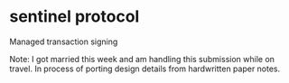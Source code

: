 # sentinel protocol
Managed transaction signing

Note: I got married this week and am handling this submission while on travel. In process of porting design details from hardwritten paper notes.
